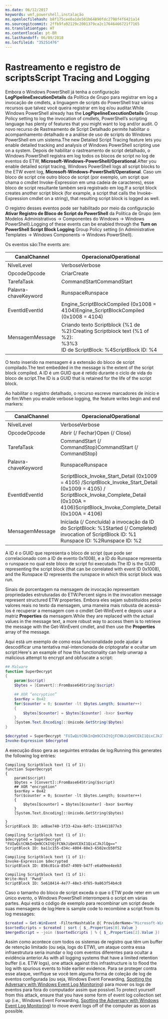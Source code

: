 ```yaml
---
ms.date: 06/12/2017
keywords: wmf,powershell,instalação
ms.openlocfilehash: b8f175cee0a1de501b64890fdc2798f4f6421a14
ms.sourcegitcommit: 2ffb9fa92129c2001379ca2c17646466721f7165
ms.translationtype: HT
ms.contentlocale: pt-BR
ms.lasthandoff: 06/09/2018
ms.locfileid: "35251476"
---
```

# <a name="script-tracing-and-logging"></a><span data-ttu-id="f2bba-102">Rastreamento e registro de scripts</span><span class="sxs-lookup"><span data-stu-id="f2bba-102">Script Tracing and Logging</span></span>

<span data-ttu-id="f2bba-103">Embora o Windows PowerShell já tenha a configuração **LogPipelineExecutionDetails** da Política de Grupo para registrar em log a invocação de cmdlets, a linguagem de scripts do PowerShell traz vários recursos que talvez você queira registrar em log e/ou auditar.</span><span class="sxs-lookup"><span data-stu-id="f2bba-103">While Windows PowerShell already has the **LogPipelineExecutionDetails** Group Policy setting to log the invocation of cmdlets, PowerShell’s scripting language has plenty of features that you might want to log and/or audit.</span></span> <span data-ttu-id="f2bba-104">O novo recurso de Rastreamento de Script Detalhado permite habilitar o acompanhamento detalhado e a análise de uso de scripts do Windows PowerShell em um sistema.</span><span class="sxs-lookup"><span data-stu-id="f2bba-104">The new Detailed Script Tracing feature lets you enable detailed tracking and analysis of Windows PowerShell scripting use on a system.</span></span> <span data-ttu-id="f2bba-105">Depois de habilitar o rastreamento de script detalhado, o Windows PowerShell registra em log todos os blocos de script no log de eventos do ETW, **Microsoft-Windows-PowerShell/Operational**.</span><span class="sxs-lookup"><span data-stu-id="f2bba-105">After you enable detailed script tracing, Windows PowerShell logs all script blocks to the ETW event log, **Microsoft-Windows-PowerShell/Operational**.</span></span> <span data-ttu-id="f2bba-106">Caso um bloco de script crie outro bloco de script (por exemplo, um script que chama o cmdlet Invoke-Expression em uma cadeia de caracteres), esse bloco de script resultante também será registrado em log.</span><span class="sxs-lookup"><span data-stu-id="f2bba-106">If a script block creates another script block (for example, a script that calls the Invoke-Expression cmdlet on a string), that resulting script block is logged as well.</span></span>

<span data-ttu-id="f2bba-107">O registro desses eventos pode ser habilitado por meio da configuração **Ativar Registro de Bloco de Script do PowerShell** da Política de Grupo (em Modelos Administrativos -> Componentes do Windows -> Windows PowerShell).</span><span class="sxs-lookup"><span data-stu-id="f2bba-107">Logging of these events can be enabled through the **Turn on PowerShell Script Block Logging** Group Policy setting (in Administrative Templates -> Windows Components -> Windows PowerShell).</span></span>

<span data-ttu-id="f2bba-108">Os eventos são:</span><span class="sxs-lookup"><span data-stu-id="f2bba-108">The events are:</span></span>

| <span data-ttu-id="f2bba-109">Canal</span><span class="sxs-lookup"><span data-stu-id="f2bba-109">Channel</span></span> | <span data-ttu-id="f2bba-110">Operacional</span><span class="sxs-lookup"><span data-stu-id="f2bba-110">Operational</span></span>                                 |
|---------|---------------------------------------------|
| <span data-ttu-id="f2bba-111">Nível</span><span class="sxs-lookup"><span data-stu-id="f2bba-111">Level</span></span>   | <span data-ttu-id="f2bba-112">Verbose</span><span class="sxs-lookup"><span data-stu-id="f2bba-112">Verbose</span></span>                                     |
| <span data-ttu-id="f2bba-113">Opcode</span><span class="sxs-lookup"><span data-stu-id="f2bba-113">Opcode</span></span>  | <span data-ttu-id="f2bba-114">Criar</span><span class="sxs-lookup"><span data-stu-id="f2bba-114">Create</span></span>                                      |
| <span data-ttu-id="f2bba-115">Tarefa</span><span class="sxs-lookup"><span data-stu-id="f2bba-115">Task</span></span>    | <span data-ttu-id="f2bba-116">CommandStart</span><span class="sxs-lookup"><span data-stu-id="f2bba-116">CommandStart</span></span>                                |
| <span data-ttu-id="f2bba-117">Palavra-chave</span><span class="sxs-lookup"><span data-stu-id="f2bba-117">Keyword</span></span> | <span data-ttu-id="f2bba-118">Runspace</span><span class="sxs-lookup"><span data-stu-id="f2bba-118">Runspace</span></span>                                    |
| <span data-ttu-id="f2bba-119">EventId</span><span class="sxs-lookup"><span data-stu-id="f2bba-119">EventId</span></span> | <span data-ttu-id="f2bba-120">Engine_ScriptBlockCompiled (0x1008 = 4104)</span><span class="sxs-lookup"><span data-stu-id="f2bba-120">Engine_ScriptBlockCompiled (0x1008 = 4104)</span></span>  |
| <span data-ttu-id="f2bba-121">Mensagem</span><span class="sxs-lookup"><span data-stu-id="f2bba-121">Message</span></span> | <span data-ttu-id="f2bba-122">Criando texto Scriptblock (%1 de %2):</span><span class="sxs-lookup"><span data-stu-id="f2bba-122">Creating Scriptblock text (%1 of %2):</span></span> </br> <span data-ttu-id="f2bba-123">%3</span><span class="sxs-lookup"><span data-stu-id="f2bba-123">%3</span></span> </br> <span data-ttu-id="f2bba-124">ID de ScriptBlock: %4</span><span class="sxs-lookup"><span data-stu-id="f2bba-124">ScriptBlock ID: %4</span></span> |


<span data-ttu-id="f2bba-125">O texto inserido na mensagem é a extensão do bloco de script compilado.</span><span class="sxs-lookup"><span data-stu-id="f2bba-125">The text embedded in the message is the extent of the script block compiled.</span></span> <span data-ttu-id="f2bba-126">A ID é um GUID que é retido durante o ciclo de vida do bloco de script.</span><span class="sxs-lookup"><span data-stu-id="f2bba-126">The ID is a GUID that is retained for the life of the script block.</span></span>

<span data-ttu-id="f2bba-127">Ao habilitar o registro detalhado, o recurso escreve marcadores de início e de fim:</span><span class="sxs-lookup"><span data-stu-id="f2bba-127">When you enable verbose logging, the feature writes begin and end markers:</span></span>

| <span data-ttu-id="f2bba-128">Canal</span><span class="sxs-lookup"><span data-stu-id="f2bba-128">Channel</span></span> | <span data-ttu-id="f2bba-129">Operacional</span><span class="sxs-lookup"><span data-stu-id="f2bba-129">Operational</span></span>                                            |
|---------|--------------------------------------------------------|
| <span data-ttu-id="f2bba-130">Nível</span><span class="sxs-lookup"><span data-stu-id="f2bba-130">Level</span></span>   | <span data-ttu-id="f2bba-131">Verbose</span><span class="sxs-lookup"><span data-stu-id="f2bba-131">Verbose</span></span>                                                |
| <span data-ttu-id="f2bba-132">Opcode</span><span class="sxs-lookup"><span data-stu-id="f2bba-132">Opcode</span></span>  | <span data-ttu-id="f2bba-133">Abrir (/ Fechar)</span><span class="sxs-lookup"><span data-stu-id="f2bba-133">Open (/ Close)</span></span>                                         |
| <span data-ttu-id="f2bba-134">Tarefa</span><span class="sxs-lookup"><span data-stu-id="f2bba-134">Task</span></span>    | <span data-ttu-id="f2bba-135">CommandStart (/ CommandStop)</span><span class="sxs-lookup"><span data-stu-id="f2bba-135">CommandStart (/ CommandStop)</span></span>                           |
| <span data-ttu-id="f2bba-136">Palavra-chave</span><span class="sxs-lookup"><span data-stu-id="f2bba-136">Keyword</span></span> | <span data-ttu-id="f2bba-137">Runspace</span><span class="sxs-lookup"><span data-stu-id="f2bba-137">Runspace</span></span>                                               |
| <span data-ttu-id="f2bba-138">EventId</span><span class="sxs-lookup"><span data-stu-id="f2bba-138">EventId</span></span> | <span data-ttu-id="f2bba-139">ScriptBlock\_Invoke\_Start\_Detail (0x1009 = 4105) /</span><span class="sxs-lookup"><span data-stu-id="f2bba-139">ScriptBlock\_Invoke\_Start\_Detail (0x1009 = 4105) /</span></span> </br> <span data-ttu-id="f2bba-140">ScriptBlock\_Invoke\_Complete\_Detail (0x100A = 4106)</span><span class="sxs-lookup"><span data-stu-id="f2bba-140">ScriptBlock\_Invoke\_Complete\_Detail (0x100A = 4106)</span></span> |
| <span data-ttu-id="f2bba-141">Mensagem</span><span class="sxs-lookup"><span data-stu-id="f2bba-141">Message</span></span> | <span data-ttu-id="f2bba-142">Iniciada (/ Concluída) a invocação da ID do ScriptBlock: %1</span><span class="sxs-lookup"><span data-stu-id="f2bba-142">Started (/ Completed) invocation of ScriptBlock ID: %1</span></span> </br> <span data-ttu-id="f2bba-143">Runspace ID: %2</span><span class="sxs-lookup"><span data-stu-id="f2bba-143">Runspace ID: %2</span></span> |

<span data-ttu-id="f2bba-144">A ID é o GUID que representa o bloco de script (que pode ser correlacionado com a ID de evento 0x1008), e a ID do Runspace representa o runspace no qual este bloco de script foi executado.</span><span class="sxs-lookup"><span data-stu-id="f2bba-144">The ID is the GUID representing the script block (that can be correlated with event ID 0x1008), and the Runspace ID represents the runspace in which this script block was run.</span></span>

<span data-ttu-id="f2bba-145">Sinais de porcentagem na mensagem de invocação representam propriedades estruturadas do ETW.</span><span class="sxs-lookup"><span data-stu-id="f2bba-145">Percent signs in the invocation message represent structured ETW properties.</span></span> <span data-ttu-id="f2bba-146">Embora eles sejam substituídos pelos valores reais no texto da mensagem, uma maneira mais robusta de acessá-los é recuperar a mensagem com o cmdlet Get-WinEvent e depois usar a matriz **Properties** da mensagem.</span><span class="sxs-lookup"><span data-stu-id="f2bba-146">While they are replaced with the actual values in the message text, a more robust way to access them is to retrieve the message with the Get-WinEvent cmdlet, and then use the **Properties** array of the message.</span></span>

<span data-ttu-id="f2bba-147">Aqui está um exemplo de como essa funcionalidade pode ajudar a descodificar uma tentativa mal-intencionada de criptografar e ocultar um script:</span><span class="sxs-lookup"><span data-stu-id="f2bba-147">Here's an example of how this functionality can help unwrap a malicious attempt to encrypt and obfuscate a script:</span></span>

```powershell
## Malware
function SuperDecrypt
{
    param($script)
    $bytes = [Convert]::FromBase64String($script)

    ## XOR “encryption”
    $xorKey = 0x42
    for($counter = 0; $counter -lt $bytes.Length; $counter++)
    {
        $bytes[$counter] = $bytes[$counter] -bxor $xorKey
    }
    [System.Text.Encoding]::Unicode.GetString($bytes)
}

$decrypted = SuperDecrypt "FUIwQitCNkInQm9CCkItQjFCNkJiQmVCEkI1QixCJkJlQg=="
Invoke-Expression $decrypted
```

<span data-ttu-id="f2bba-148">A execução disso gera as seguintes entradas de log:</span><span class="sxs-lookup"><span data-stu-id="f2bba-148">Running this generates the following log entries:</span></span>

```
Compiling Scriptblock text (1 of 1):
function SuperDecrypt
{
    param($script)
    $bytes = [Convert]::FromBase64String($script)
    ## XOR "encryption"
    $xorKey = 0x42
    for($counter = 0; $counter -lt $bytes.Length; $counter++)
    {
        $bytes[$counter] = $bytes[$counter] -bxor $xorKey
    }
    [System.Text.Encoding]::Unicode.GetString($bytes)

}
ScriptBlock ID: ad8ae740-1f33-42aa-8dfc-1314411877e3

Compiling Scriptblock text (1 of 1):
$decrypted = SuperDecrypt "FUIwQitCNkInQm9CCkItQjFCNkJiQmVCEkI1QixCJkJlQg=="
ScriptBlock ID: ba11c155-d34c-4004-88e3-6502ecb50f52

Compiling Scriptblock text (1 of 1):
Invoke-Expression $decrypted
ScriptBlock ID: 856c01ca-85d7-4989-b47f-e6a09ee4eeb3

Compiling Scriptblock text (1 of 1):
Write-Host 'Pwnd'
ScriptBlock ID: 5e618414-4e77-48e3-8f65-9a863f54b4c8
```

Caso o tamanho do bloco de script exceda o que o ETW pode reter em um único evento, o Windows PowerShell interromperá o script em várias partes. <span data-ttu-id="f2bba-150">Aqui está o código de exemplo para recombinar um script desde suas mensagens de log:</span><span class="sxs-lookup"><span data-stu-id="f2bba-150">Here is sample code to recombine a script from its log messages:</span></span>

```powershell
$created = Get-WinEvent -FilterHashtable @{ ProviderName="Microsoft-Windows-PowerShell"; Id = 4104 } | Where-Object { $_.<...> }
$sortedScripts = $created | sort { $_.Properties[0].Value }
$mergedScript = -join ($sortedScripts | % { $_.Properties[2].Value })
```

<span data-ttu-id="f2bba-151">Assim como acontece com todos os sistemas de registro que têm um buffer de retenção limitado (ou seja, logs do ETW), um ataque contra essa infraestrutura seria inundar o log com eventos diferentes para ocultar a evidência anterior.</span><span class="sxs-lookup"><span data-stu-id="f2bba-151">As with all logging systems that have a limited retention buffer (i.e. ETW logs), one attack against this infrastructure is to flood the log with spurious events to hide earlier evidence.</span></span> <span data-ttu-id="f2bba-152">Para se proteger contra esse ataque, verifique se você tem alguma forma de coleção de log de eventos configurada (ou seja, Windows Event Forwarding, [Spotting the Adversary with Windows Event Log Monitoring](https://www.iad.gov/iad/library/reports/spotting-the-adversary-with-windows-event-log-monitoring.cfm)) para mover os logs de eventos para fora do computador assim que possível.</span><span class="sxs-lookup"><span data-stu-id="f2bba-152">To protect yourself from this attack, ensure that you have some form of event log collection set up (i.e., Windows Event Forwarding, [Spotting the Adversary with Windows Event Log Monitoring](https://www.iad.gov/iad/library/reports/spotting-the-adversary-with-windows-event-log-monitoring.cfm)) to move event logs off of the computer as soon as possible.</span></span>
